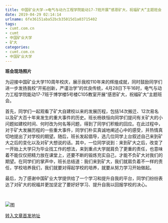```yaml
---
title: 中国矿业大学->电气与动力工程学院能动17-7班开展“感恩矿大，祝福矿大”主题班会 | cumt.com.cn
date: 2019-04-29 02:14:14
urlname: 6fe36151aba52bcb35015d1a03715402
tags: 
- cumt.com.cn
- cumt
- 中国矿业大学
- 矿大
categories:
- cumt.com.cn
- 中国矿业大学
---
```


**班会现场照片**

为迎接中国矿业大学110周年校庆，展示我校110年来的辉煌成就，同时鼓励同学们进一步发扬我校“开拓创新，严谨治学”的优良传统，4月28日下午16时，电气与动力工程学院能动17-7班于博学楼5号楼C105教室开展“感恩矿大，祝福矿大”主题班会。

首先，同学们一起观看了矿大自建校以来的发展历程，包括14次搬迁、12次易名以及矿大百十年来发生的重大事件的历史。班长杨铁恒向同学们提问有关矿大的小问题如建校时间、何时改为何名等问题，得到了同学们积极的回应。在此过程中，对于矿大发展历程的一些重大事件，同学们朴实真诚地阐述心中的感受，并热情真切地提出了对学校的期望。随后，班长发起倡导，选几位同学上台叙述自己来到矿大之后的变化以及对矿大想说的话。其中，一位同学说到：来到矿大之后，改变了一开始上大学只为毕业找工作的想法，来到重点大学就肩负了更重的责任，也意味着不能仅仅把精力放在课堂上，还要不断的锻炼充实自己，才能不负矿大对我们的期望。在同学们的掌声中，班长总结道：我们来到矿大，我们就肩负着不一样的责任，学校培养我们，我们就要对得起学校的培养，就要从努力学习开始做起。

最后，为了感谢中国矿业大学提供给了一个学习和提升自我的平台，同学们纷纷表达了对矿大的祝福并更加坚定了要好好学习、提升自我以回报学校的决心。

  

![图](http://xwzx.cumt.edu.cn/_upload/article/images/fa/60/d57254174cf8a21f4f8522d80146/1f07b740-9cd7-4f90-ad85-cbd45e20dd5b.jpg)

[转入文章首发地址](http://xwzx.cumt.edu.cn/f8/be/c523a522430/page.htm)